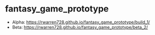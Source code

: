 # fantasy_game_prototype

* Alpha: https://rwarren728.github.io/fantasy_game_prototype/build_1/
* Beta: https://rwarren728.github.io/fantasy_game_prototype/beta_2/
